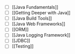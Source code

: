 - [ ] [[Java Fundamentals]]
- [ ] [[Getting Deeper with Java]]
- [ ] [[Java Build Tools]]
- [ ] [[Java Web Frameworks]]
- [ ] [[ORM]]
- [ ] [[Java Logging Framework]]
- [ ] [[JDBC]]
- [ ] [[Testing]]